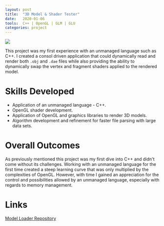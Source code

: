 ```yaml
---
layout: post
title:  "3D Model & Shader Tester"
date:   2020-01-06
tools:  C++ | OpenGL | GLM | GLU 
categories: project
---
```

![]({{site.baseurl}}/assets/images/shader-tester.png)

This project was my first experience with an unmanaged language such as C++. I created a consol driven application that could dynamically read and render both `.obj` and `.dae` files while also providing the ability to dynamically swap the vertex and fragment shaders applied to the rendered model.

# Skills Developed
* Application of an unmanaged language - C++.
* OpenGL shader development.
* Application of OpenGL and graphics libraries to render 3D models.
* Algorithm development and refinement for faster file parsing with large data sets. 

# Overall Outcomes
As previously mentioned this project was my first dive into C++ and didn't come without its challenges. Working with an unmanaged language for the first time created a steep learning curve that was only multiplied by the complexities of OpenGL. However, with time I gained an appreciation for the control and possibilities allowed by an unmanaged language, especially with regards to memory management.

# Links
[Model Loader Repository][model-loader-repository]  

[model-loader-repository]: https://github.com/Gubbsy/ShaderTester
